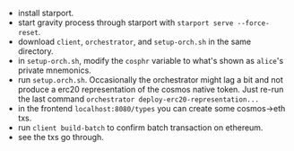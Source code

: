  - install starport.
 - start gravity process through starport with `starport serve --force-reset`.
 - download `client`, `orchestrator`, and `setup-orch.sh` in the same directory.
 - in `setup-orch.sh`, modify the `cosphr` variable to what's shown as `alice`'s private mnemonics.
 - run `setup.orch.sh`. Occasionally the orchestrator might lag a bit and not produce a erc20 representation of the cosmos native token. Just re-run the last command `orchestrator deploy-erc20-representation...`
 - in the frontend `localhost:8080/types` you can create some cosmos->eth txs.
 - run `client build-batch` to confirm batch transaction on ethereum.
 - see the txs go through.
